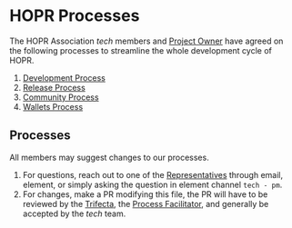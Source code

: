 # HOPR Processes

The HOPR Association _tech_ members and [Project Owner](./development.md#legend) have agreed on the following processes to streamline the whole development cycle of HOPR.

1. [Development Process](./development.md)
2. [Release Process](./release.md)
3. [Community Process](./community.md)
4. [Wallets Process](./wallets.md)

## Processes

All members may suggest changes to our processes.

1. For questions, reach out to one of the [Representatives](./development.md#representatives) through email, element, or simply asking the question in element channel `tech - pm`.
2. For changes, make a PR modifying this file, the PR will have to be reviewed by the [Trifecta](./development.md#trifecta), the [Process Facilitator](./development.md#legend), and generally be accepted by the _tech_ team.
